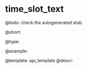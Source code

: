 time_slot_text
=============

@todo:
	check the autogenerated stub


@short:
	

@type:

@example:

@template:	api_template
@descr:


